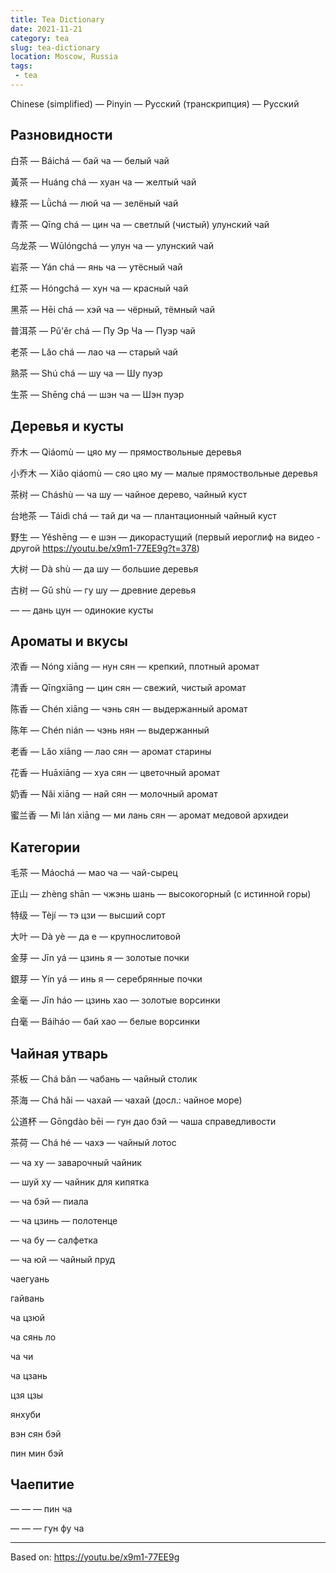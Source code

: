 ```yaml
---
title: Tea Dictionary
date: 2021-11-21
category: tea
slug: tea-dictionary
location: Moscow, Russia
tags:
 - tea
---
```


Chinese (simplified)
&mdash;
Pinyin
&mdash;
Русский (транскрипция)
&mdash;
Русский

## Разновидности

白茶
&mdash;
Báichá
&mdash;
бай ча
&mdash;
белый чай

黃茶
&mdash;
Huáng chá
&mdash;
хуан ча
&mdash;
желтый чай

綠茶
&mdash;
Lǜchá
&mdash;
люй ча
&mdash;
зелёный чай

青茶
&mdash;
Qīng chá
&mdash;
цин ча
&mdash;
светлый (чистый) улунский чай

乌龙茶
&mdash;
Wūlóngchá
&mdash;
улун ча
&mdash;
улунский чай

岩茶
&mdash;
Yán chá
&mdash;
янь ча
&mdash;
утёсный чай

红茶
&mdash;
Hóngchá
&mdash;
хун ча
&mdash;
красный чай

黑茶
&mdash;
Hēi chá
&mdash;
хэй ча
&mdash;
чёрный, тёмный чай

普洱茶
&mdash;
Pǔ'ěr chá
&mdash;
Пу Эр Ча
&mdash;
Пуэр чай

老茶
&mdash;
Lǎo chá
&mdash;
лао ча
&mdash;
старый чай

熟茶
&mdash;
Shú chá
&mdash;
шу ча
&mdash;
Шу пуэр

生茶
&mdash;
Shēng chá
&mdash;
шэн ча
&mdash;
Шэн пуэр

<!-- {{< figure src="/images/lu-yu.jpeg" caption="Лу Юй. Статуя (Хучжоу, Чжэцзян)" >}} -->
<!-- 陆羽像（浙江湖州) -->

## Деревья и кусты

乔木
&mdash;
Qiáomù
&mdash;
цяо му
&mdash;
прямоствольные деревья

小乔木
&mdash;
Xiǎo qiáomù
&mdash;
сяо цяо му
&mdash;
малые прямоствольные деревья

茶树
&mdash;
Cháshù
&mdash;
ча шу
&mdash;
чайное дерево, чайный куст

台地茶
&mdash;
Táidì chá
&mdash;
тай ди ча
&mdash;
плантационный чайный куст

野生
&mdash;
Yěshēng
&mdash;
е шэн
&mdash;
дикорастущий
(первый иероглиф на видео - другой https://youtu.be/x9m1-77EE9g?t=378)

大树
&mdash;
Dà shù
&mdash;
да шу
&mdash;
большие деревья

古树
&mdash;
Gǔ shù
&mdash;
гу шу
&mdash;
древние деревья

&mdash;
&mdash;
дань цун
&mdash;
одинокие кусты

## Ароматы и вкусы

浓香
&mdash;
Nóng xiāng
&mdash;
нун сян
&mdash;
крепкий, плотный аромат

清香
&mdash;
Qīngxiāng
&mdash;
цин сян
&mdash;
свежий, чистый аромат

陈香
&mdash;
Chén xiāng
&mdash;
чэнь сян
&mdash;
выдержанный аромат

陈年
&mdash;
Chén nián
&mdash;
чэнь нян
&mdash;
выдержанный

老香
&mdash;
Lǎo xiāng
&mdash;
лао сян
&mdash;
аромат старины

花香
&mdash;
Huāxiāng
&mdash;
хуа сян
&mdash;
цветочный аромат

奶香
&mdash;
Nǎi xiāng
&mdash;
най сян
&mdash;
молочный аромат

蜜兰香
&mdash;
Mì lán xiāng
&mdash;
ми лань сян
&mdash;
аромат медовой архидеи

## Категории

毛茶
&mdash;
Máochá
&mdash;
мао ча
&mdash;
чай-сырец

正山
&mdash;
zhèng shān
&mdash;
чжэнь шань
&mdash;
высокогорный (с истинной горы)

特级
&mdash;
Tèjí
&mdash;
тэ цзи
&mdash;
высший сорт

大叶
&mdash;
Dà yè
&mdash;
да е
&mdash;
крупнослитовой

金芽
&mdash;
Jīn yá
&mdash;
цзинь я
&mdash;
золотые почки

銀芽
&mdash;
Yín yá
&mdash;
инь я
&mdash;
серебрянные почки

金毫
&mdash;
Jīn háo
&mdash;
цзинь хао
&mdash;
золотые ворсинки

白毫
&mdash;
Báiháo
&mdash;
бай хао
&mdash;
белые ворсинки

## Чайная утварь

茶板
&mdash;
Chá bǎn
&mdash;
чабань
&mdash;
чайный столик

茶海
&mdash;
Chá hǎi
&mdash;
чахай
&mdash;
чахай (досл.: чайное море)

公道杯
&mdash;
Gōngdào bēi
&mdash;
гун дао бэй
&mdash;
чаша справедливости

茶荷
&mdash;
Chá hé
&mdash;
чахэ
&mdash;
чайный лотос

&mdash;
ча ху
&mdash;
заварочный чайник

&mdash;
шуй ху
&mdash;
чайник для кипятка

&mdash;
ча бэй
&mdash;
пиала

&mdash;
ча цзинь
&mdash;
полотенце

&mdash;
ча бу
&mdash;
салфетка

&mdash;
ча юй
&mdash;
чайный пруд

чаегуань

гайвань

ча цзюй

ча сянь ло

ча чи

ча цзань

цзя цзы

янхуби

вэн сян бэй

пин мин бэй

## Чаепитие

&mdash;
&mdash;
&mdash;
пин ча

&mdash;
&mdash;
&mdash;
гун фу ча

---

Based on: https://youtu.be/x9m1-77EE9g
